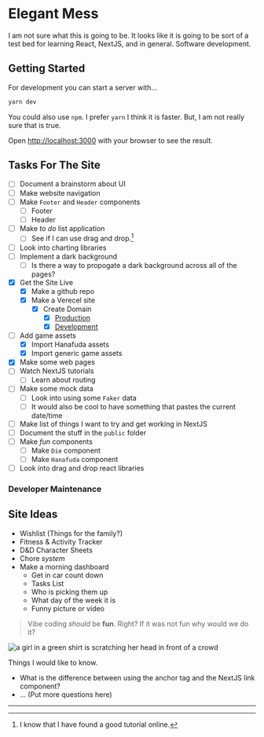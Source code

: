# Elegant Mess

I am not sure what this is going to be. It looks like it is going to be sort of a test bed for learning React, NextJS, and in general. Software development.

## Getting Started

For development you can start a server with...

```bash
yarn dev
```

You could also use `npm`. I prefer `yarn` I think it is faster. But, I am not really sure that is true.

Open [http://localhost:3000](http://localhost:3000) with your browser to see the
result.

## Tasks For The Site

- [ ] Document a brainstorm about UI
- [ ] Make website navigation
- [ ] Make `Footer` and `Header` components
  - [ ] Footer
  - [ ] Header
- [ ] Make _to do_ list application
  - [ ] See if I can use drag and drop.[^1]
- [ ] Look into charting libraries
- [ ] Implement a dark background
  - [ ] Is there a way to propogate a dark background across all of the pages?
- [x] Get the Site Live
  - [x] Make a github repo
  - [x] Make a Verecel site
    - [x] Create Domain
      - [x] [Production](https://elegant-mess.lovelyvector.com)
      - [x] [Development](https://dev.elegant-mess.lovelyvector.com)
- [ ] Add game assets
  - [x] Import Hanafuda assets
  - [x] Import generic game assets
- [x] Make some web pages
- [ ] Watch NextJS tutorials
  - [ ] Learn about routing
- [ ] Make some mock data
  - [ ] Look into using some `Faker` data
  - [ ] It would also be cool to have something that pastes the current date/time
- [ ] Make list of things I want to try and get working in NextJS
- [ ] Document the stuff in the `public` folder
- [ ] Make _fun_ components
  - [ ] Make `Die` component
  - [ ] Make `Hanafuda` component
- [ ] Look into drag and drop react libraries

### Developer Maintenance

## Site Ideas

- Wishlist (Things for the family?)
- Fitness & Activity Tracker
- D&D Character Sheets
- Chore _system_
- Make a morning dashboard
  - Get in car count down
  - Tasks List
  - Who is picking them up
  - What day of the week it is
  - Funny picture or video

> Vibe coding _should_ be **fun**. Right? If it was not fun why would we do it?

![a girl in a green shirt is scratching her head in front of a crowd](https://media.tenor.com/7XIFkNynPpEAAAAC/sailor-moon-makoto-kino.gif)

Things I would like to know.

- What is the difference between using the anchor tag and the NextJS link component?
- ... (Put more questions here)

---

[^1]: I know that I have found a good tutorial online.
